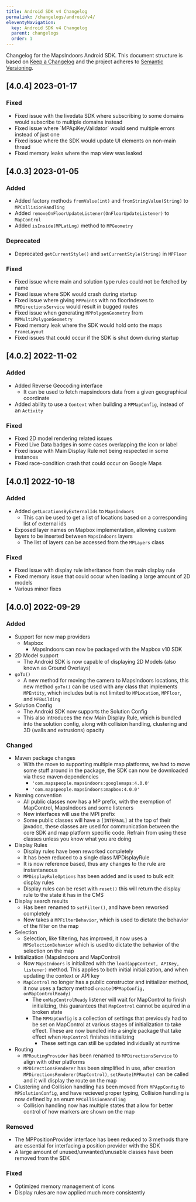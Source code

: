 ```yaml
---
title: Android SDK v4 Changelog
permalink: /changelogs/android/v4/
eleventyNavigation:
  key: Android SDK v4 Changelog
  parent: changelogs
  order: 1
---
```


Changelog for the MapsIndoors Android SDK. This document structure is based on [Keep a Changelog](http://keepachangelog.com/en/1.0.0/) and the project adheres to [Semantic Versioning](http://semver.org/spec/v2.0.0.html).

<!--
### Added        for new features.
### Changed      for changes in existing functionality.
### Deprecated   for soon-to-be removed features.
### Removed      for now removed features.
### Fixed        for any bug fixes.
### Security     in case of vulnerabilities.
-->

## [4.0.4] 2023-01-17

### Fixed

- Fixed issue with the livedata SDK where subscribing to some domains would subscribe to multiple domains instead
- Fixed issue where ´MPApiKeyValidator´ would send multiple errors instead of just one
- Fixed issue where the SDK would update UI elements on non-main thread
- Fixed memory leaks where the map view was leaked

## [4.0.3] 2023-01-05

### Added

- Added factory methods `fromValue(int)` and `fromStringValue(String)` to `MPCollisionHandling`
- Added `removeOnFloorUpdateListener(OnFloorUpdateListener)` to `MapControl`
- Added `isInside(MPLatLng)` method to `MPGeometry`

### Deprecated

- Deprecated `getCurrentStyle()` and `setCurrentStyle(String)` in `MPFloor`

### Fixed

- Fixed issue where main and solution type rules could not be fetched by name
- Fixed issue where SDK would crash during startup
- Fixed issue where giving `MPPoint`s with no floorIndexes to `MPDirectionsService` would result in bugged routes
- Fixed issue when generating `MPPolygonGeometry` from `MPMultiPolygonGeometry`
- Fixed memory leak where the SDK would hold onto the maps `FrameLayout`
- Fixed issues that could occur if the SDK is shut down during startup

## [4.0.2] 2022-11-02

### Added

- Added Reverse Geocoding interface
  - It can be used to fetch mapsindoors data from a given geographical coordinate
- Added ability to use a `Context` when building a `MPMapConfig`, instead of an `Activity`

### Fixed

- Fixed 2D model rendering related issues
- Fixed Live Data badges in some cases overlapping the icon or label
- Fixed issue with Main Display Rule not being respected in some instances
- Fixed race-condition crash that could occur on Google Maps

## [4.0.1] 2022-10-18

### Added

- Added `getLocationsByExternalIds` to `MapsIndoors`
  - This can be used to get a list of locations based on a corresponding list of external ids
- Exposed layer names on Mapbox implementation, allowing custom layers to be inserted between `MapsIndoors` layers
  - The list of layers can be accessed from the `MPLayers` class

### Fixed

- Fixed issue with display rule inheritance from the main display rule
- Fixed memory issue that could occur when loading a large amount of 2D models
- Various minor fixes

## [4.0.0] 2022-09-29

### Added

- Support for new map providers
  - Mapbox
    - MapsIndoors can now be packaged with the Mapbox v10 SDK
- 2D Model support
  - The Android SDK is now capable of displaying 2D Models (also known as Ground Overlays)
- `goTo()`
  - A new method for moving the camera to MapsIndoors locations, this new method `goTo()` can be used with any class that implements `MPEntity`, which includes but is not limited to `MPLocation`, `MPFloor`, and `MPBuilding`
- Solution Config
  - The Android SDK now supports the Solution Config
  - This also introduces the new Main Display Rule, which is bundled into the solution config, along with collision handling, clustering and 3D (walls and extrusions) opacity

### Changed

- Maven package changes
  - With the move to supporting multiple map platforms, we had to move some stuff around in the package, the SDK can now be downloaded via these maven dependencies
    - `'com.mapspeople.mapsindoors:googlemaps:4.0.0'`
    - `'com.mapspeople.mapsindoors:mapbox:4.0.0'`
- Naming convention
  - All public classes now has a MP prefix, with the exemption of MapControl, MapsIndoors and some listeners
  - New interfaces will use the MPI prefix
  - Some public classes will have a `[INTERNAL]` at the top of their javadoc, these classes are used for communication between the core SDK and map platform specific code. Refrain from using these classes unless you know what you are doing
- Display Rules
  - Display rules have been reworked completely
  - It has been reduced to a single class MPDisplayRule
  - It is now reference based, thus any changes to the rule are instantaneous
  - `MPDisplayRuleOptions` has been added and is used to bulk edit display rules
  - Display rules can be reset with `reset()` this will return the display rule to the state it has in the CMS
- Display search results
  - Has been renamed to `setFilter()`, and have been reworked completely
  - Now takes a `MPFilterBehavior`, which is used to dictate the behavior of the filter on the map
- Selection
  - Selection, like filtering, has improved, it now uses a `MPSelectionBehavior` which is used to dictate the behavior of the selection on the map
- Initialization (MapsIndoors and MapControl)
  - Now `MapsIndoors` is initialized with the `load(appContext, APIKey, listener)` method. This applies to both initial initialization, and when updating the context or API key
  - `MapControl` no longer has a public constructor and initializer method, it now uses a factory method `create(MPMapConfig, onMapControlReady)`
    - The `onMapControlReady`  listener will wait for MapControl to finish initializing, this guarantees that `MapControl` cannot be aquired in a broken state
    - The `MPMapConfig` is a collection of settings that previously had to be set on MapControl at various stages of initialization to take effect. These are now bundled into a single package that take effect when `MapControl` finishes initializing
      - These settings can still be updated individually at runtime
- Routing
  - `MPRoutingProvider` has been renamed to `MPDirectionsService` to align with other platforms
  - `MPDirectionsRenderer` has been simplified in use, after creation `MPDirectionsRenderer(MapControl)`, `setRoute(MPRoute)` can be called and it will display the route on the map
- Clustering and Collision handling has been moved from `MPAppConfig` to `MPSolutionConfig`, and have recieved proper typing, Collision handling is now defined by an enum `MPCollisionHandling`
  - Collision handling now has multiple states that allow for better control of how markers are shown on the map

### Removed

- The MPPositionProvider interface has been reduced to 3 methods thare are essential for interfacing a position provider with the SDK
- A large amount of unused/unwanted/unusable classes have been removed from the SDK

### Fixed

- Optimized memory management of icons
- Display rules are now applied much more consistently
